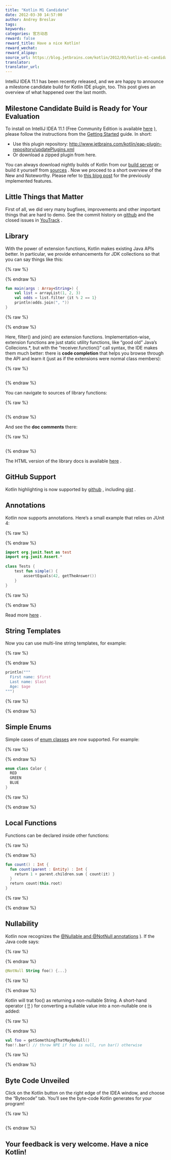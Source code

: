 ```yaml
---
title: "Kotlin M1 Candidate"
date: 2012-03-30 14:57:00
author: Andrey Breslav
tags:
keywords:
categories: 官方动态
reward: false
reward_title: Have a nice Kotlin!
reward_wechat:
reward_alipay:
source_url: https://blog.jetbrains.com/kotlin/2012/03/kotlin-m1-candidate/
translator:
translator_url:
---
```


IntelliJ IDEA 11.1 has been recently released, and we are happy to announce a milestone candidate build for Kotlin IDE plugin, too. This post gives an overview of what happened over the last month.
## Milestone Candidate Build is Ready for Your Evaluation

To install on IntelliJ IDEA 11.1 (Free Community Edition is available [here](http://www.jetbrains.com/idea/) ), please follow the instructions from the [Getting Started](http://confluence.jetbrains.net/display/Kotlin/Getting+Started) guide. In short:

* Use this plugin repository: http://www.jetbrains.com/kotlin/eap-plugin-repository/updatePlugins.xml
* Or download a zipped plugin from here.

You can always download nightly builds of Kotlin from our [build server](http://teamcity.jetbrains.com/viewLog.html?buildId=lastSuccessful&tab=artifacts&buildTypeId=bt345) or build it yourself from [sources](https://github.com/jetbrains/kotlin) .
Now we proceed to a short overview of the New and Noteworthy. Please refer to [this blog post](http://blog.jetbrains.com/kotlin/2012/01/the-road-ahead/) for the previously implemented features.<span id="more-440"></span>
## Little Things that Matter

First of all, we did very many bugfixes, improvements and other important things that are hard to demo. See the commit history on [github](https://github.com/JetBrains/kotlin/commits/) and the closed issues in [YouTrack](http://youtrack.jetbrains.com/issues/KT?q=resolved+date%3A+2012-02-14+..+2012-03-31) .
## Library

With the power of extension functions, Kotlin makes existing Java APIs better. In particular, we provide enhancements for JDK collections so that you can say things like this:

{% raw %}
<p></p>
{% endraw %}

```kotlin
fun main(args : Array<String>) {
    val list = arrayList(1, 2, 3)
    val odds = list.filter {it % 2 == 1}
    println(odds.join(", "))
}
```

{% raw %}
<p></p>
{% endraw %}

Here, filter() and join() are extension functions.
Implementation-wise, extension functions are just static utility functions, like “good old” Java’s Collecions.*, but with the “receiver.function()” call syntax, the IDE makes them much better: there is <strong>code completion</strong> that helps you browse through the API and learn it (just as if the extensions were normal class members):

{% raw %}
<p><a href="https://i1.wp.com/blog.jetbrains.com/kotlin/files/2012/03/Extensions.png"><img alt="" class="alignnone size-medium wp-image-483" data-recalc-dims="1" sizes="(max-width: 259px) 100vw, 259px" src="https://i1.wp.com/blog.jetbrains.com/kotlin/files/2012/03/Extensions.png?resize=259%2C300&amp;ssl=1" srcset="https://i1.wp.com/blog.jetbrains.com/kotlin/files/2012/03/Extensions.png?resize=259%2C300&amp;ssl=1 259w, https://i1.wp.com/blog.jetbrains.com/kotlin/files/2012/03/Extensions.png?w=663&amp;ssl=1 663w"/></a></p>
{% endraw %}

You can navigate to sources of library functions:

{% raw %}
<p><a href="https://i2.wp.com/blog.jetbrains.com/kotlin/files/2012/03/Navigation-2.png"><img alt="" class="alignnone size-full wp-image-485" data-recalc-dims="1" sizes="(max-width: 501px) 100vw, 501px" src="https://i2.wp.com/blog.jetbrains.com/kotlin/files/2012/03/Navigation-2.png?resize=501%2C144&amp;ssl=1" srcset="https://i2.wp.com/blog.jetbrains.com/kotlin/files/2012/03/Navigation-2.png?resize=300%2C86&amp;ssl=1 300w, https://i2.wp.com/blog.jetbrains.com/kotlin/files/2012/03/Navigation-2.png?w=501&amp;ssl=1 501w"/></a></p>
{% endraw %}

And see the <strong>doc comments</strong> there:

{% raw %}
<p><a href="https://i0.wp.com/blog.jetbrains.com/kotlin/files/2012/03/println.png"><img alt="" class="alignnone size-full wp-image-486" data-recalc-dims="1" sizes="(max-width: 476px) 100vw, 476px" src="https://i0.wp.com/blog.jetbrains.com/kotlin/files/2012/03/println.png?resize=476%2C297&amp;ssl=1" srcset="https://i0.wp.com/blog.jetbrains.com/kotlin/files/2012/03/println.png?resize=300%2C187&amp;ssl=1 300w, https://i0.wp.com/blog.jetbrains.com/kotlin/files/2012/03/println.png?w=476&amp;ssl=1 476w"/></a></p>
{% endraw %}

The HTML version of the library docs is available [here](http://jetbrains.github.com/kotlin/versions/snapshot/apidocs/index.html) .
## GitHub Support

Kotlin highlighting is now supported by [github](https://github.com/JetBrains/kotlin/blob/master/libraries/stdlib/test/CollectionTest.kt) , including [gist](https://gist.github.com/2234718) .
## Annotations

Kotlin now supports annotations. Here’s a small example that relies on JUnit 4:

{% raw %}
<p></p>
{% endraw %}

```kotlin
import org.junit.Test as test
import org.junit.Assert.*
 
class Tests {
    test fun simple() {
        assertEquals(42, getTheAnswer())
    }
}
```

{% raw %}
<p></p>
{% endraw %}

Read more [here](http://confluence.jetbrains.net/display/Kotlin/Annotations) .
## String Templates

Now you can use multi-line string templates, for example:

{% raw %}
<p></p>
{% endraw %}

```kotlin
println("""
  First name: $first
  Last name: $last
  Age: $age
""")
```

{% raw %}
<p></p>
{% endraw %}

## Simple Enums

Simple cases of [enum classes](http://confluence.jetbrains.net/display/Kotlin/Enum+classes) are now supported. For example:

{% raw %}
<p></p>
{% endraw %}

```kotlin
enum class Color {
  RED
  GREEN
  BLUE
}
```

{% raw %}
<p></p>
{% endraw %}

## Local Functions

Functions can be declared inside other functions:

{% raw %}
<p></p>
{% endraw %}

```kotlin
fun count() : Int {
  fun count(parent : Entity) : Int {
    return 1 + parent.children.sum { count(it) }
  }
  return count(this.root)
}
```

{% raw %}
<p></p>
{% endraw %}

## Nullability

Kotlin now recognizes the [@Nullable and @NotNull annotations](http://www.jetbrains.com/idea/documentation/howto.html) ). If the Java code says:

{% raw %}
<p></p>
{% endraw %}

```kotlin
@NotNull String foo() {...}
```

{% raw %}
<p></p>
{% endraw %}

Kotlin will trat foo() as returning a non-nullable String.
A short-hand operator ( [!!](http://confluence.jetbrains.net/display/Kotlin/Null-safety#Null-safety-sure) ) for converting a nullable value into a non-nullable one is added:

{% raw %}
<p></p>
{% endraw %}

```kotlin
val foo = getSomethingThatMayBeNull()
foo!!.bar() // throw NPE if foo is null, run bar() otherwise
```

{% raw %}
<p></p>
{% endraw %}

## Byte Code Unveiled

Click on the Kotlin button on the right edge of the IDEA window, and choose the “Bytecode” tab. You’ll see the byte-code Kotlin generates for your program!

{% raw %}
<p><a href="https://i2.wp.com/blog.jetbrains.com/kotlin/files/2012/03/Bytecode-1.png"><img alt="" data-recalc-dims="1" src="https://i2.wp.com/blog.jetbrains.com/kotlin/files/2012/03/Bytecode-1.png?resize=640%2C312&amp;ssl=1"/></a></p>
{% endraw %}

## Your feedback is very welcome. Have a nice Kotlin!

